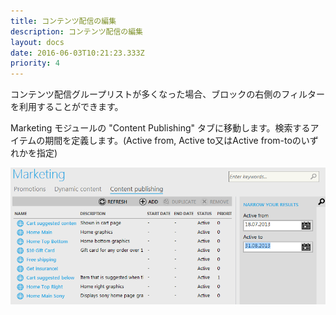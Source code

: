 ```yaml
---
title: コンテンツ配信の編集
description: コンテンツ配信の編集
layout: docs
date: 2016-06-03T10:21:23.333Z
priority: 4
---
```

コンテンツ配信グループリストが多くなった場合、ブロックの右側のフィルターを利用することができます。

Marketing モジュールの "Content Publishing" タブに移動します。検索するアイテムの期間を定義します。(Active from, Active to又はActive from-toのいずれかを指定)

![](../../../../assets/images/docs/005-filtering-content-publishing.PNG)